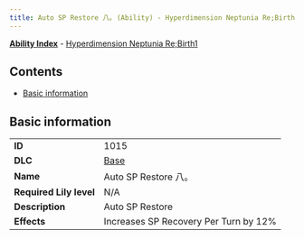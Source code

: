 ```yaml
---
title: Auto SP Restore 八｡ (Ability) - Hyperdimension Neptunia Re;Birth1
---
```


[**Ability Index**](/neptunia/rb1/ability/index.html) - [Hyperdimension Neptunia Re;Birth1](/neptunia/rb1)

## Contents

- [Basic information](#basic-information)

## Basic information

|   |   |
| -- | -- |
| **ID** | 1015 |
| **DLC** | [Base](/neptunia/rb1/dlc/1-base.html) |
| **Name** | Auto SP Restore 八｡ |
| **Required Lily level** | N/A |
| **Description** | Auto SP Restore |
| **Effects** | Increases SP Recovery Per Turn by 12% |
